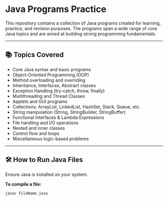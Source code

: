 # Java Programs Practice

This repository contains a collection of Java programs created for learning, practice, and revision purposes. The programs span a wide range of core Java topics and are aimed at building strong programming fundamentals.

---

## 📚 Topics Covered

- Core Java syntax and basic programs
- Object-Oriented Programming (OOP)
- Method overloading and overriding
- Inheritance, Interfaces, Abstract classes
- Exception Handling (try-catch, throw, finally)
- Multithreading and Thread Classes
- Applets and GUI programs
- Collections: ArrayList, LinkedList, HashSet, Stack, Queue, etc.
- String manipulation (String, StringBuilder, StringBuffer)
- Functional Interfaces & Lambda Expressions
- File handling and I/O operations
- Nested and inner classes
- Control flow and loops
- Miscellaneous logic-based problems

---

## 🛠 How to Run Java Files

Ensure Java is installed on your system.

**To compile a file:**
```bash
javac FileName.java
